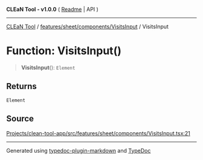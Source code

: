 **CLEaN Tool - v1.0.0** ( [Readme](../../../../../README.md) \| API )

***

[CLEaN Tool](../../../../../modules.md) / [features/sheet/components/VisitsInput](../README.md) / VisitsInput

# Function: VisitsInput()

> **VisitsInput**(): `Element`

## Returns

`Element`

## Source

[Projects/clean-tool-app/src/features/sheet/components/VisitsInput.tsx:21](https://github.com/yuckyh/clean-tool-app/)

***

Generated using [typedoc-plugin-markdown](https://www.npmjs.com/package/typedoc-plugin-markdown) and [TypeDoc](https://typedoc.org/)
